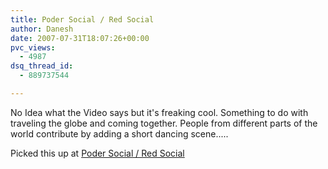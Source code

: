 ```yaml
---
title: Poder Social / Red Social
author: Danesh
date: 2007-07-31T18:07:26+00:00
pvc_views:
  - 4987
dsq_thread_id:
  - 889737544

---
```

No Idea what the Video says but it's freaking cool. Something to do with traveling the globe and coming together. People from different parts of the world contribute by adding a short dancing scene.....

Picked this up at [Poder Social / Red Social][1]

 [1]: http://ramirobm.wordpress.com/2007/07/31/poder-social-red-social/
